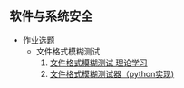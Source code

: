 ## 软件与系统安全
* 作业选题
  * 文件格式模糊测试
    1. [文件格式模糊测试 理论学习](filefuzz.md)
    2. [文件格式模糊测试器（python实现)](filefuzzer.py)
